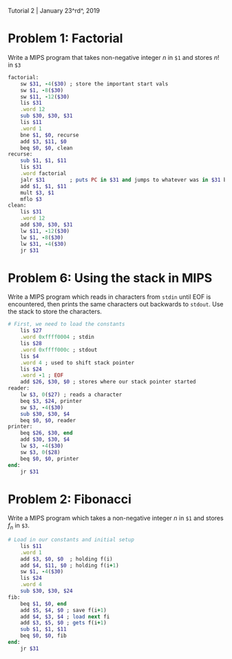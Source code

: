 Tutorial 2 | January 23^rd^, 2019

# Problem 1: Factorial

Write a MIPS program that takes non-negative integer $n$ in `$1` and stores $n!$ in `$3`

```ruby
factorial:
	sw $31, -4($30) ; store the important start vals
	sw $1, -8($30)
	sw $11, -12($30)
	lis $31
	.word 12
	sub $30, $30, $31
	lis $11
	.word 1
	bne $1, $0, recurse
	add $3, $11, $0
	beq $0, $0, clean
recurse:
	sub $1, $1, $11
	lis $31
	.word factorial
	jalr $31 		; puts PC in $31 and jumps to whatever was in $31 before
	add $1, $1, $11
	mult $3, $1
	mflo $3
clean:
	lis $31
	.word 12
	add $30, $30, $31
	lw $11, -12($30)
	lw $1, -8($30)
	lw $31, -4($30)
	jr $31
```

# Problem 6: Using the stack in MIPS

Write a MIPS program which reads in characters from `stdin` until EOF is encountered, then prints the same characters out backwards to `stdout`. Use the stack to store the characters.

```ruby
# First, we need to load the constants
	lis $27
	.word 0xffff0004 ; stdin
	lis $28
	.word 0xffff000c ; stdout
	lis $4
	.word 4 ; used to shift stack pointer
	lis $24
	.word -1 ; EOF
	add $26, $30, $0 ; stores where our stack pointer started
reader:
	lw $3, 0($27) ; reads a character
	beq $3, $24, printer
	sw $3, -4($30)
	sub $30, $30, $4
	beq $0, $0, reader
printer:
	beq $26, $30, end
	add $30, $30, $4
	lw $3, -4($30)
	sw $3, 0($28)
	beq $0, $0, printer
end:
	jr $31
```

# Problem 2: Fibonacci

Write a MIPS program which takes a non-negative integer $n$ in `$1` and stores $f_n$ in `$3`.

```ruby
# Load in our constants and initial setup
	lis $11
	.word 1
	add $3, $0, $0	; holding f(i)
	add $4, $11, $0 ; holding f(i+1)
	sw $1, -4($30)
	lis $24
	.word 4
	sub $30, $30, $24
fib:
	beq $1, $0, end
	add $5, $4, $0 ; save f(i+1)
	add $4, $3, $4 ; load next fi
	add $3, $5, $0 ; gets f(i+1)
	sub $1, $1, $11
	beq $0, $0, fib
end:
	jr $31
```







